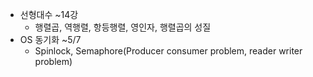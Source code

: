 * 선형대수 ~14강
    * 행렬곱, 역행렬, 항등행렬, 영인자, 행렬곱의 성질
* OS 동기화 ~5/7
    * Spinlock, Semaphore(Producer consumer problem, reader writer problem)
